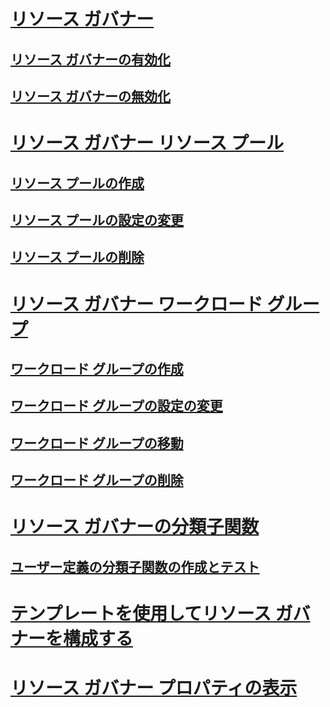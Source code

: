 # [リソース ガバナー](resource-governor.md)
## [リソース ガバナーの有効化](enable-resource-governor.md)
## [リソース ガバナーの無効化](disable-resource-governor.md)
# [リソース ガバナー リソース プール](resource-governor-resource-pool.md)
## [リソース プールの作成](create-a-resource-pool.md)
## [リソース プールの設定の変更](change-resource-pool-settings.md)
## [リソース プールの削除](delete-a-resource-pool.md)
# [リソース ガバナー ワークロード グループ](resource-governor-workload-group.md)
## [ワークロード グループの作成](create-a-workload-group.md)
## [ワークロード グループの設定の変更](change-workload-group-settings.md)
## [ワークロード グループの移動](move-a-workload-group.md)
## [ワークロード グループの削除](delete-a-workload-group.md)
# [リソース ガバナーの分類子関数](resource-governor-classifier-function.md)
## [ユーザー定義の分類子関数の作成とテスト](create-and-test-a-classifier-user-defined-function.md)
# [テンプレートを使用してリソース ガバナーを構成する](configure-resource-governor-using-a-template.md)
# [リソース ガバナー プロパティの表示](view-resource-governor-properties.md)
